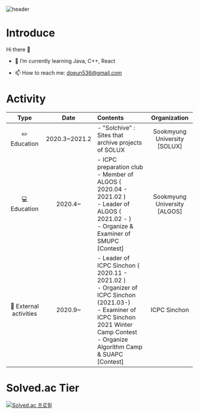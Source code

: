 ![header](https://capsule-render.vercel.app/api?type=rounded&color=auto&height=150&section=header&text=whaeun25&fontSize=80&animation=twinking)

# Introduce

Hi there 👋

  - 🌱 I’m currently learning Java, C++, React
  
  - 📫 How to reach me: doeun536@gmail.com


# Activity

|         Type        |      Date     |                                                                                             Contents                                                                                            |         Organization         |
|:-------------------:|:-------------:|:------------------------------------------------------------------------------------------------------------------------------------------------------------------------------------------------|:----------------------------:|
|      ✏️ Education     | 2020.3~2021.2 | - "Solchive" : Sites that archive projects of SOLUX                                                                                                                                     | Sookmyung University </br> [SOLUX] |
|      💻 Education      |    2020.4~    | - ICPC preparation club </br> - Member of ALGOS ( 2020.04 - 2021.02 ) </br> - Leader of ALGOS ( 2021.02 - ) </br> - Organize & Examiner of SMUPC [Contest] | Sookmyung University </br> [ALGOS] |
| 📁 External activities |    2020.9~    | - Leader of ICPC Sinchon ( 2020.11 - 2021.02 ) </br> - Organizer of ICPC Sinchon (2021.03-) </br> - Examiner of ICPC Sinchon 2021 Winter Camp Contest </br> - Organize Algorithm Camp & SUAPC [Contest]      |         ICPC Sinchon         |

# Solved.ac Tier

[![Solved.ac
프로필](http://mazassumnida.wtf/api/v2/generate_badge?boj=whaeun25)](https://solved.ac/whaeun25)
